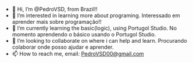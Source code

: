 - 👋 Hi, I’m @PedroVSD, from Brazil!!
- 👀 I’m interested in learning more about programing. Interessado em aprender mais sobre programação!!
- 🌱 I’m currently learning the basic(logic), using Portugol Studio. No momento aprendendo o básico usando o Portugol Studio.
- 💞️ I’m looking to collaborate on where i can help and learn. Procurando colaborar onde posso ajudar e aprender.
- 📫 How to reach me, email: PedroVSD00@gmail.com

<!---
PedroVSD/PedroVSD is a ✨ special ✨ repository because its `README.md` (this file) appears on your GitHub profile.
You can click the Preview link to take a look at your changes.
--->

